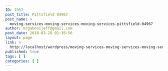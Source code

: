 ```yaml
---
ID: 1957
post_title: Pittsfield 04967
post_name: >
  moving-services-moving-services-moving-services-pittsfield-04967
author: mrgabonijeff@gmail.com
post_date: 2018-03-28 01:36:56
layout: page
link: >
  http://localhost/wordpress/moving-services-moving-services-moving-services-pittsfield-04967/
published: true
tags: [ ]
categories: [ ]
---
```

